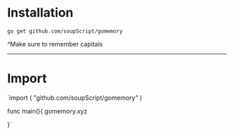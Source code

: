 # Installation

`go get github.com/soupScript/gomemory`

^Make sure to remember capitals

____________________________________________________________

# Import


`import (
"github.com/soupScript/gomemory"
)

func main(){
gomemory.xyz

}`
